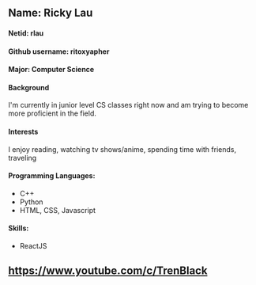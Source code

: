 ## Name: Ricky Lau 

#### Netid: rlau 
#### Github username: ritoxyapher
#### Major: Computer Science


#### Background
I'm currently in junior level CS classes right now and am trying
to become more proficient in the field. 

#### Interests
I enjoy reading, watching tv shows/anime, spending time with friends, traveling


#### Programming Languages:
* C++
* Python
* HTML, CSS, Javascript

#### Skills:
* ReactJS

## https://www.youtube.com/c/TrenBlack


